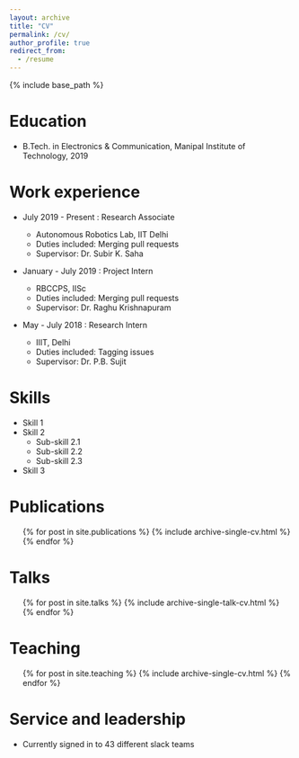 ```yaml
---
layout: archive
title: "CV"
permalink: /cv/
author_profile: true
redirect_from:
  - /resume
---
```


{% include base_path %}

Education
======
* B.Tech. in Electronics & Communication, Manipal Institute of Technology, 2019

Work experience
======
* July 2019 - Present : Research Associate
  * Autonomous Robotics Lab, IIT Delhi
  * Duties included: Merging pull requests
  * Supervisor: Dr. Subir K. Saha

* January - July 2019 : Project Intern
  * RBCCPS, IISc
  * Duties included: Merging pull requests
  * Supervisor: Dr. Raghu Krishnapuram
  
* May - July 2018 : Research Intern
  * IIIT, Delhi
  * Duties included: Tagging issues
  * Supervisor: Dr. P.B. Sujit


  
Skills
======
* Skill 1
* Skill 2
  * Sub-skill 2.1
  * Sub-skill 2.2
  * Sub-skill 2.3
* Skill 3

Publications
======
  <ul>{% for post in site.publications %}
    {% include archive-single-cv.html %}
  {% endfor %}</ul>
  
Talks
======
  <ul>{% for post in site.talks %}
    {% include archive-single-talk-cv.html %}
  {% endfor %}</ul>
  
Teaching
======
  <ul>{% for post in site.teaching %}
    {% include archive-single-cv.html %}
  {% endfor %}</ul>
  
Service and leadership
======
* Currently signed in to 43 different slack teams
